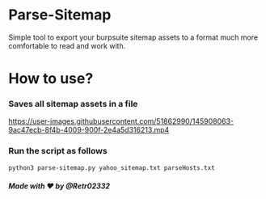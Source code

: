 # Parse-Sitemap
Simple tool to export your burpsuite sitemap assets to a format much more comfortable to read and work with.
# How to use?
### Saves all sitemap assets in a file
https://user-images.githubusercontent.com/51862990/145908063-9ac47ecb-8f4b-4009-900f-2e4a5d316213.mp4
### Run the script as follows
```bash
python3 parse-sitemap.py yahoo_sitemap.txt parseHosts.txt
```
##### Made with :heart: by @Retr02332
